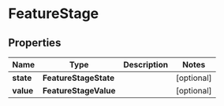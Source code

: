 

# FeatureStage


## Properties

| Name | Type | Description | Notes |
|------------ | ------------- | ------------- | -------------|
|**state** | **FeatureStageState** |  |  [optional] |
|**value** | **FeatureStageValue** |  |  [optional] |



